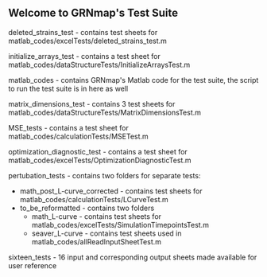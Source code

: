 
## Welcome to GRNmap's Test Suite

deleted_strains_test - contains test sheets for matlab_codes/excelTests/deleted_strains_test.m

initialize_arrays_test - contains a test sheet for matlab_codes/dataStructureTests/InitializeArraysTest.m

matlab_codes - contains GRNmap's Matlab code for the test suite, the script to run the test suite is in here as well

matrix_dimensions_test - contains 3 test sheets for matlab_codes/dataStructureTests/MatrixDimensionsTest.m

MSE_tests - contains a test sheet for matlab_codes/calculationTests/MSETest.m

optimization_diagnostic_test - contains a test sheet for matlab_codes/excelTests/OptimizationDiagnosticTest.m

pertubation_tests - contains two folders for separate tests:
 - math_post_L-curve_corrected - contains test sheets for matlab_codes/calculationTests/LCurveTest.m
 - to_be_reformatted - contains two folders
    - math_L-curve - contains test sheets for matlab_codes/excelTests/SimulationTimepointsTest.m
    - seaver_L-curve - contains test sheets used in matlab_codes/allReadInputSheetTest.m

sixteen_tests - 16 input and corresponding output sheets made available for user reference
